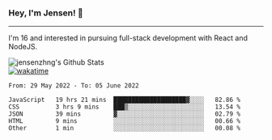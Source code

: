 ### Hey, I'm Jensen! 👋

---

I'm 16 and interested in pursuing full-stack development with React and NodeJS.

![jensenzhng's Github Stats](https://github-readme-stats.vercel.app/api?username=jensenzhng&theme=dark&show_icons=true&count_private=true)
<br />
[![wakatime](https://wakatime.com/badge/user/cbfc263d-3611-4e36-8278-8fad45fe3f62.svg)](https://wakatime.com/@cbfc263d-3611-4e36-8278-8fad45fe3f62)

<!--START_SECTION:waka-->

```text
From: 29 May 2022 - To: 05 June 2022

JavaScript   19 hrs 21 mins  ████████████████████▓░░░░   82.86 %
CSS          3 hrs 9 mins    ███▒░░░░░░░░░░░░░░░░░░░░░   13.54 %
JSON         39 mins         ▓░░░░░░░░░░░░░░░░░░░░░░░░   02.79 %
HTML         9 mins          ░░░░░░░░░░░░░░░░░░░░░░░░░   00.66 %
Other        1 min           ░░░░░░░░░░░░░░░░░░░░░░░░░   00.08 %
```

<!--END_SECTION:waka-->
